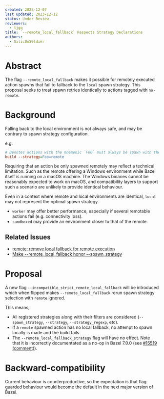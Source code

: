 ```yaml
---
created: 2023-12-07
last updated: 2023-12-12
status: Under Review
reviewers:
  - tjgq
title: `--remote_local_fallback` Respects Strategy Declarations
authors:
  - Silic0nS0ldier
---
```


# Abstract

The flag `--remote_local_fallback` makes it possible for remotely executed action spawns that fail to fallback to the `local` spawn strategy.
This proposal seeks to treat spawn retries identically to actions tagged with `no-remote`.

# Background

Falling back to the local environment is not always safe, and may be contrary to spawn strategy configuration.

e.g.

```ini
# Denotes actions with the mnemonic `FOO` must always be spawn with the `remote` strategy
build --strategy=Foo=remote
```

Requiring that an action be only spawned remotely may reflect a technical limitation.
Such as the remote offering a Windows environment while Bazel itself is running on a macOS machine.
The Windows binaries cannot be reasonably expected to work on macOS, and compatibility layers to support such a scenario are unlikely to provide identical behaviour.

Even in a context where remote and local environments are identical, `local` may not represent the optimal spawn strategy.
* `worker` may offer better performance, especially if several remotable actions fail (e.g. connectivity loss).
* `sandboxed` may provide an environment closer to that of the remote.

## Related Issues

* [remote: remove local fallback for remote execution](https://github.com/bazelbuild/bazel/issues/7202)
* [Make --remote_local_fallback honor --spawn_strategy](https://github.com/bazelbuild/bazel/issues/15519)

# Proposal

A new flag `--incompatible_strict_remote_local_fallback` will be introduced which when flipped makes `--remote_local_fallback` rerun spawn strategy selection with `remote` ignored.

This means;
* All registered strategies along with their filters are considered (`--spawn_strategy`, `--strategy`, `--strategy_regexp`, etc).
* If a `remote` spawned action has no local fallback, no attempt to spawn locally is made and the build fails.
* The `--remote_local_fallback_strategy` flag will have no effect.
  Note that it is incorrectly documentated as a no-op in Bazel 7.0.0 (see [#15519 (comment)](https://github.com/bazelbuild/bazel/issues/15519#issuecomment-1841940599)).

# Backward-compatibility

Current behaviour is counterproductive, so the expectation is that flag guarded behaviour would become the default in the next major version of Bazel.
